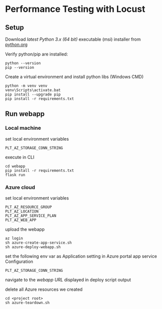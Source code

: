 # Performance Testing with Locust

## Setup

Download _latest Python 3.x (64 bit)_ executable (msi) installer from [python.org](https://www.python.org/downloads/release)

Verify python/pip are installed:

    python --version
    pip --version

 Create a virtual environment and install python libs (Windows CMD)

    python -m venv venv
    venv\Scripts\activate.bat
	pip install --upgrade pip
	pip install -r requirements.txt

## Run webapp

### Local machine
set local environment variables

    PLT_AZ_STORAGE_CONN_STRING

execute in CLI

    cd webapp
    pip install -r requirements.txt
    flask run

### Azure cloud

set local environment variables

    PLT_AZ_RESOURCE_GROUP
    PLT_AZ_LOCATION
    PLT_AZ_APP_SERVICE_PLAN
    PLT_AZ_WEB_APP


upload the webapp

    az login
    sh azure-create-app-service.sh
    sh azure-deploy-webapp.sh

set the following env var as Application setting in Azure portal app service Configuration

    PLT_AZ_STORAGE_CONN_STRING

navigate to the _webapp URL_ displayed in deploy script output

delete all Azure resources we created

    cd <project root>
    sh azure-teardown.sh
